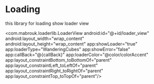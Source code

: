 # Loading
this library for loading show loader view 


<com.mabrouk.loaderlib.LoaderView
            android:id="@+id/loader_view"
            android:layout_width="wrap_content"
            android:layout_height="wrap_content"
            app:showLoader="true"
            app:loaderType="WanderingCubes"
            app:showError="false"
            app:callBack="@{callBack}"
            app:loaderColor="@color/colorAccent"
            app:layout_constraintBottom_toBottomOf="parent"
            app:layout_constraintLeft_toLeftOf="parent"
            app:layout_constraintRight_toRightOf="parent"
            app:layout_constraintTop_toTopOf="parent"/>

